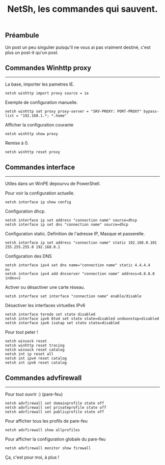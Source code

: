 ﻿---
title: "NetSh, les commandes qui sauvent."
excerpt: "L'essentiel des commandes NetSh qui peuvent vous sauver quand PowerShell n'est pas là."
category: PowerShell
classes: wide
comments: true
tags: 
  - NetSH
  - Tips
  - WinHTTP

---

## Préambule

Un post un peu singulier puisqu'il ne vous ai pas vraiment destiné, c'est plus un post-it qu'un post.

## Commandes Winhttp proxy
---


La base, importer les pametres IE.

```
netsh winhttp import proxy source = ie
```


Exemple de configuration manuelle.

```
netsh winhttp set proxy proxy-server = "SRV-PROXY: PORT-PROXY" bypass-list = "192.168.1.*; *.home"
```


Afficher la configuration courante

```
netsh winhttp show proxy
```


Remise à 0.

```
netsh winhttp reset proxy
```


## Commandes interface
---


Utiles dans un WinPE depourvu de PowerShell.

Pour voir la configuration actuelle.

```
netsh interface ip show config
```


Configuration dhcp.

```
netsh interface ip set address "connection name" source=dhcp
netsh interface ip set dns "connection name" source=dhcp
```


Configuration static. Definition de l'adresse IP, Masque et passerelle.

```
netsh interface ip set address "connection name" static 192.168.0.101 255.255.255.0 192.168.0.1
```



Configuration des DNS

```
netsh interface ipv4 set dns name="connection name" static 4.4.4.4
ou
netsh interface ipv4 add dnsserver "connection name" address=8.8.8.8 index=2
```


Activer ou désactiver une carte réseau.

```
netsh interface set interface "connection name" enable/disable
```


Désactiver les interfaces virtuelles IPv6

```
netsh interface teredo set state disabled
netsh interface ipv6 6to4 set state state=disabled undoonstop=disabled
netsh interface ipv6 isatap set state state=disabled
```


Pour tout peter !

```
netsh winsock reset
netsh winhttp reset tracing
netsh winsock reset catalog
netsh int ip reset all
netsh int ipv4 reset catalog
netsh int ipv6 reset catalog
```

## Commandes advfirewall
---

Pour tout ouvrir :) (pare-feu)

```
netsh advfirewall set domainprofile state off
netsh advfirewall set privateprofile state off
netsh advfirewall set publicprofile state off
```


Pour afficher tous les profils de pare-feu

```
netsh advfirewall show allprofiles
```


Pour afficher la configuration globale du pare-feu

```
netsh advfirewall monitor show firewall
```

Ça, c'est pour moi, à plus !